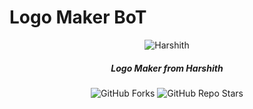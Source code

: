 # Logo Maker BoT

<p align="center"><a src="assets/logo"><img alt="Harshith"></a></p> 

<h5 align="center"><b>Logo Maker from Harshith</b></h5>

<p align="center" > <img alt="GitHub Forks" src="https://img.shields.io/github/forks/Develovepers/LogoMaker?label=%F0%9F%8D%B4Forks&logoColor=blue&style=social"> <img alt="GitHub Repo Stars" src="https://img.shields.io/github/stars/Develovepers/LogoMaker?label=%E2%AD%90%EF%B8%8FStars&logoColor=blue&style=social"> </p>
